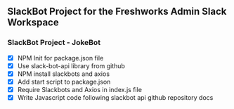 ## SlackBot Project for the Freshworks Admin Slack Workspace

### SlackBot Project - JokeBot

- [x] NPM Init for package.json file
- [x] Use slack-bot-api library from github
- [x] NPM install slackbots and axios
- [x] Add start script to package.json
- [x] Require Slackbots and Axios in index.js file
- [x] Write Javascript code following slackbot api github repository docs
